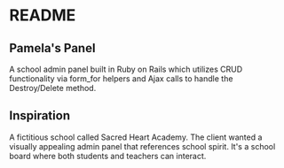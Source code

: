 # README


Pamela's Panel
-------------
A school admin panel built in Ruby on Rails which utilizes CRUD functionality via form_for helpers and Ajax calls to handle the Destroy/Delete method.


Inspiration
-------------
A fictitious school called Sacred Heart Academy. The client wanted a visually appealing admin panel that references school spirit. It's a school board where both students and teachers can interact.
